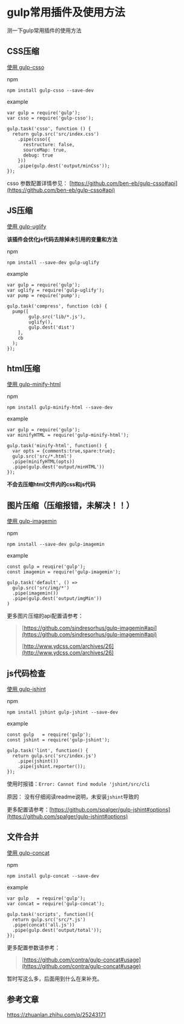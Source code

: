 # gulp常用插件及使用方法

测一下gulp常用插件的使用方法

## CSS压缩 

[使用 gulp-csso](https://github.com/ben-eb/gulp-csso)

npm

```
npm install gulp-csso --save-dev
```
example

```
var gulp = require('gulp');
var csso = require('gulp-csso');

gulp.task('csso', function () {
  return gulp.src('src/index.css')
    .pipe(csso({
      restructure: false,
      sourceMap: true,
      debug: true
    }))
    .pipe(gulp.dest('output/minCss'));
});
```

csso 参数配置详情参见： [https://github.com/ben-eb/gulp-csso#api](https://github.com/ben-eb/gulp-csso#api)

## JS压缩

[使用 gulp-uglify](https://github.com/terinjokes/gulp-uglify)

**该插件会优化js代码去除掉未引用的变量和方法**

npm

```
npm install --save-dev gulp-uglify
```

example

```
var gulp = require('gulp');
var uglify = require('gulp-uglify');
var pump = require('pump');

gulp.task('compress', function (cb) {
  pump([
        gulp.src('lib/*.js'),
        uglify(),
        gulp.dest('dist')
    ],
    cb
  );
});
```

## html压缩

[使用 gulp-minify-html](https://github.com/sanfords/gulp-minify-html)

npm

```
npm install gulp-minify-html --save-dev
```

example

```
var gulp = require('gulp');
var minifyHTML = require('gulp-minify-html');

gulp.task('minify-html', function() {
  var opts = {comments:true,spare:true};
  gulp.src('src/*.html')
  .pipe(minifyHTML(opts))
  .pipe(gulp.dest('output/minHTML'))
});
```

**不会去压缩html文件内的css和js代码**

## 图片压缩（压缩报错，未解决！！）

[使用 gulp-imagemin](https://github.com/sindresorhus/gulp-imagemin)

npm

```
npm install --save-dev gulp-imagemin
```

example

```
const gulp = reuqire('gulp');
const imagemin = require('gulp-imagemin');

gulp.task('default', () =>
  gulp.src('src/img/*')
  .pipe(imagemin())
  .pipe(gulp.dest('output/imgMin'))
)
```

更多图片压缩的api配置请参考：
> [https://github.com/sindresorhus/gulp-imagemin#api](https://github.com/sindresorhus/gulp-imagemin#api)
> 
> [http://www.ydcss.com/archives/26](http://www.ydcss.com/archives/26)

## js代码检查

[使用 gulp-jshint](https://github.com/spalger/gulp-jshint)

npm

```
npm install jshint gulp-jshint --save-dev
```

example

```
const gulp   = require('gulp');
const jshint = require('gulp-jshint');

gulp.task('lint', function() {
  return gulp.src('src/index.js')
    .pipe(jshint())
    .pipe(jshint.reporter());
});
```

使用时报错：`Error: Cannot find module 'jshint/src/cli`

原因： 没有仔细阅读readme说明，未安装`jshint`导致的

更多配置请参考：[https://github.com/spalger/gulp-jshint#options](https://github.com/spalger/gulp-jshint#options)

## 文件合并

[使用 gulp-concat](https://github.com/contra/gulp-concat)

npm

```
npm install gulp-concat --save-dev
```

example

```
var gulp   = require('gulp');
var concat = require('gulp-concat');

gulp.task('scripts', function(){
  return gulp.src('src/*.js')
  .pipe(concat('all.js'))
  .pipe(gulp.dest('output/total'));
});
```

更多配置参数请参考：

> [https://github.com/contra/gulp-concat#usage](https://github.com/contra/gulp-concat#usage)

暂时写这么多，后面用到什么在来补充。




## 参考文章

https://zhuanlan.zhihu.com/p/25243171